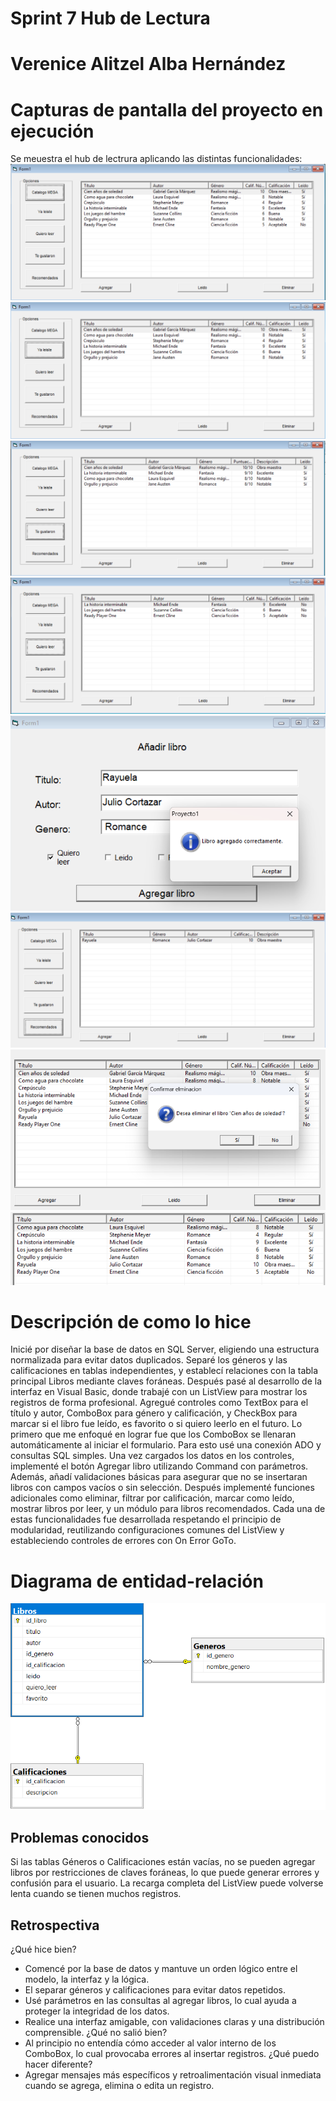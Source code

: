 # Sprint 7 Hub de Lectura

# Verenice Alitzel Alba Hernández

# Capturas de pantalla del proyecto en ejecución
Se meuestra el hub de lectrura aplicando las distintas funcionalidades:
![Captura de pantalla 2](/ss/catalogo.png)
![Captura de pantalla 3](/ss/leidos.png)
![Captura de pantalla 4](/ss/favoritos.png)
![Captura de pantalla 5](/ss/quieroleer.png)
![Captura de pantalla 6](/ss/Agregar.png)
![Captura de pantalla 7](/ss/recomendacion.png)
![Captura de pantalla 8](/ss/eliminar.png)
![Captura de pantalla 9](/ss/eliminado.png)

# Descripción de como lo hice
Inicié por diseñar la base de datos en SQL Server, eligiendo una estructura normalizada para evitar datos duplicados. Separé los géneros y las calificaciones en tablas independientes, y establecí relaciones con la tabla principal Libros mediante claves foráneas.
Después pasé al desarrollo de la interfaz en Visual Basic, donde trabajé con un ListView para mostrar los registros de forma profesional. Agregué controles como TextBox para el título y autor, ComboBox para género y calificación, y CheckBox para marcar si el libro fue leído, es favorito o si quiero leerlo en el futuro. Lo primero que me enfoqué en lograr fue que los ComboBox se llenaran automáticamente al iniciar el formulario. Para esto usé una conexión ADO y consultas SQL simples.
Una vez cargados los datos en los controles, implementé el botón Agregar libro utilizando Command con parámetros. Además, añadí validaciones básicas para asegurar que no se insertaran libros con campos vacíos o sin selección.
Después implementé funciones adicionales como eliminar, filtrar por calificación, marcar como leído, mostrar libros por leer, y un módulo para libros recomendados. Cada una de estas funcionalidades fue desarrollada respetando el principio de modularidad, reutilizando configuraciones comunes del ListView y estableciendo controles de errores con On Error GoTo.

# Diagrama de entidad-relación
![Captura de pantalla 1](/ss/ER.png)

## Problemas conocidos
Si las tablas Géneros o Calificaciones están vacías, no se pueden agregar libros por restricciones de claves foráneas, lo que puede generar errores y confusión para el usuario.
La recarga completa del ListView puede volverse lenta cuando se tienen muchos registros.

## Retrospectiva
¿Qué hice bien?
- Comencé por la base de datos y mantuve un orden lógico entre el modelo, la interfaz y la lógica.
- El separar géneros y calificaciones para evitar datos repetidos.
- Usé parámetros en las consultas al agregar libros, lo cual ayuda a proteger la integridad de los datos.
- Realice una interfaz amigable, con validaciones claras y una distribución comprensible.
¿Qué no salió bien?
- Al principio no entendía cómo acceder al valor interno de los ComboBox, lo cual provocaba errores al insertar registros.
¿Qué puedo hacer diferente?
- Agregar mensajes más específicos y retroalimentación visual inmediata cuando se agrega, elimina o edita un registro.
